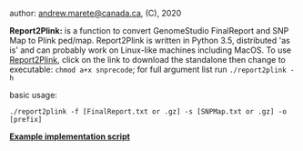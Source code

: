 author: andrew.marete@canada.ca, (C), 2020

<b>Report2Plink:</b> is a function to convert GenomeStudio FinalReport and SNP Map to Plink ped/map. Report2Plink 
is written in Python 3.5, distributed 'as is' and can probably work on Linux-like machines including MacOS. To use [Report2Plink](https://github.com/AMarete/GenomeStudio/raw/main/report2plink), click on the link to download the standalone then change to executable: ```chmod a+x snprecode```; for full argument list run ```./report2plink -h```

basic usage:  
    
    ./report2plink -f [FinalReport.txt or .gz] -s [SNPMap.txt or .gz] -o [prefix]


[<b>Example implementation script</b>](https://raw.githubusercontent.com/AMarete/fimpute-utils/master/test_data/Example.sh)
